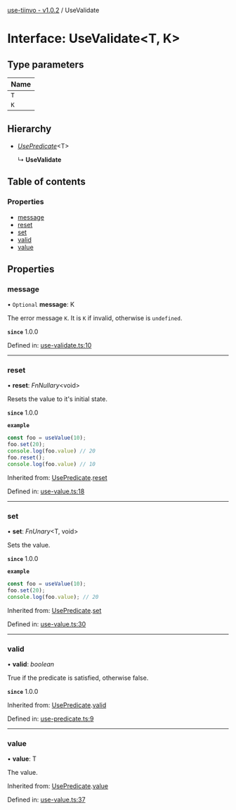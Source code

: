 [use-tiinvo - v1.0.2](../README.md) / UseValidate

# Interface: UseValidate<T, K\>

## Type parameters

Name |
:------ |
`T` |
`K` |

## Hierarchy

* [*UsePredicate*](usepredicate.md)<T\>

  ↳ **UseValidate**

## Table of contents

### Properties

- [message](usevalidate.md#message)
- [reset](usevalidate.md#reset)
- [set](usevalidate.md#set)
- [valid](usevalidate.md#valid)
- [value](usevalidate.md#value)

## Properties

### message

• `Optional` **message**: K

The error message `K`. It is `K` if invalid, otherwise is `undefined`.

**`since`** 1.0.0

Defined in: [use-validate.ts:10](https://github.com/OctoD/use-primitives/blob/55281b1/src/use-validate.ts#L10)

___

### reset

• **reset**: *FnNullary*<void\>

Resets the value to it's initial state.

**`since`** 1.0.0

**`example`** 
```ts
const foo = useValue(10);
foo.set(20);
console.log(foo.value) // 20
foo.reset();
console.log(foo.value) // 10
```

Inherited from: [UsePredicate](usepredicate.md).[reset](usepredicate.md#reset)

Defined in: [use-value.ts:18](https://github.com/OctoD/use-primitives/blob/55281b1/src/use-value.ts#L18)

___

### set

• **set**: *FnUnary*<T, void\>

Sets the value.

**`since`** 1.0.0

**`example`** 
```ts
const foo = useValue(10);
foo.set(20);
console.log(foo.value); // 20
```

Inherited from: [UsePredicate](usepredicate.md).[set](usepredicate.md#set)

Defined in: [use-value.ts:30](https://github.com/OctoD/use-primitives/blob/55281b1/src/use-value.ts#L30)

___

### valid

• **valid**: *boolean*

True if the predicate is satisfied, otherwise false.

**`since`** 1.0.0

Inherited from: [UsePredicate](usepredicate.md).[valid](usepredicate.md#valid)

Defined in: [use-predicate.ts:9](https://github.com/OctoD/use-primitives/blob/55281b1/src/use-predicate.ts#L9)

___

### value

• **value**: T

The value.

Inherited from: [UsePredicate](usepredicate.md).[value](usepredicate.md#value)

Defined in: [use-value.ts:37](https://github.com/OctoD/use-primitives/blob/55281b1/src/use-value.ts#L37)
